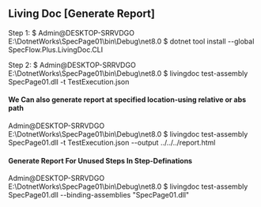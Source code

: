 ﻿## Living Doc [Generate Report]

Step 1: 
$ Admin@DESKTOP-SRRVDGO E:\DotnetWorks\SpecPage01\bin\Debug\net8.0
$ dotnet tool install --global SpecFlow.Plus.LivingDoc.CLI

Step 2:
$ Admin@DESKTOP-SRRVDGO E:\DotnetWorks\SpecPage01\bin\Debug\net8.0
$ livingdoc test-assembly SpecPage01.dll -t TestExecution.json

#### We Can also generate report at specified location-using relative or abs path

Admin@DESKTOP-SRRVDGO E:\DotnetWorks\SpecPage01\bin\Debug\net8.0
$ livingdoc test-assembly SpecPage01.dll -t TestExecution.json --output ../../../report.html

#### Generate Report For Unused Steps In Step-Definations
Admin@DESKTOP-SRRVDGO E:\DotnetWorks\SpecPage01\bin\Debug\net8.0
$ livingdoc test-assembly SpecPage01.dll --binding-assemblies "SpecPage01.dll"